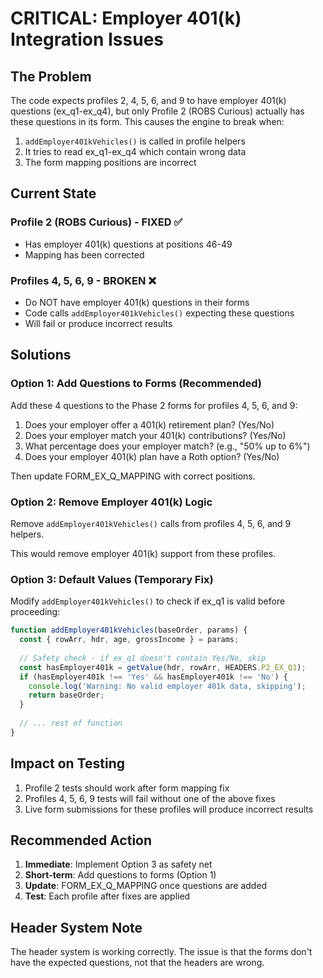 # CRITICAL: Employer 401(k) Integration Issues

## The Problem

The code expects profiles 2, 4, 5, 6, and 9 to have employer 401(k) questions (ex_q1-ex_q4), but only Profile 2 (ROBS Curious) actually has these questions in its form. This causes the engine to break when:

1. `addEmployer401kVehicles()` is called in profile helpers
2. It tries to read ex_q1-ex_q4 which contain wrong data
3. The form mapping positions are incorrect

## Current State

### Profile 2 (ROBS Curious) - FIXED ✅
- Has employer 401(k) questions at positions 46-49
- Mapping has been corrected

### Profiles 4, 5, 6, 9 - BROKEN ❌
- Do NOT have employer 401(k) questions in their forms
- Code calls `addEmployer401kVehicles()` expecting these questions
- Will fail or produce incorrect results

## Solutions

### Option 1: Add Questions to Forms (Recommended)
Add these 4 questions to the Phase 2 forms for profiles 4, 5, 6, and 9:

1. Does your employer offer a 401(k) retirement plan? (Yes/No)
2. Does your employer match your 401(k) contributions? (Yes/No)
3. What percentage does your employer match? (e.g., "50% up to 6%")
4. Does your employer 401(k) plan have a Roth option? (Yes/No)

Then update FORM_EX_Q_MAPPING with correct positions.

### Option 2: Remove Employer 401(k) Logic
Remove `addEmployer401kVehicles()` calls from profiles 4, 5, 6, and 9 helpers.

This would remove employer 401(k) support from these profiles.

### Option 3: Default Values (Temporary Fix)
Modify `addEmployer401kVehicles()` to check if ex_q1 is valid before proceeding:

```javascript
function addEmployer401kVehicles(baseOrder, params) {
  const { rowArr, hdr, age, grossIncome } = params;
  
  // Safety check - if ex_q1 doesn't contain Yes/No, skip
  const hasEmployer401k = getValue(hdr, rowArr, HEADERS.P2_EX_Q1);
  if (hasEmployer401k !== 'Yes' && hasEmployer401k !== 'No') {
    console.log('Warning: No valid employer 401k data, skipping');
    return baseOrder;
  }
  
  // ... rest of function
}
```

## Impact on Testing

1. Profile 2 tests should work after form mapping fix
2. Profiles 4, 5, 6, 9 tests will fail without one of the above fixes
3. Live form submissions for these profiles will produce incorrect results

## Recommended Action

1. **Immediate**: Implement Option 3 as safety net
2. **Short-term**: Add questions to forms (Option 1)
3. **Update**: FORM_EX_Q_MAPPING once questions are added
4. **Test**: Each profile after fixes are applied

## Header System Note

The header system is working correctly. The issue is that the forms don't have the expected questions, not that the headers are wrong.